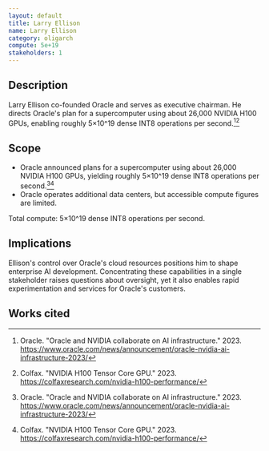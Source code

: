```yaml
---
layout: default
title: Larry Ellison
name: Larry Ellison
category: oligarch
compute: 5e+19
stakeholders: 1
---
```


## Description
Larry Ellison co-founded Oracle and serves as executive chairman.
He directs Oracle's plan for a supercomputer using about 26,000
NVIDIA H100 GPUs, enabling roughly 5×10^19 dense INT8 operations
per second.[^1][^2]

## Scope
- Oracle announced plans for a supercomputer using about
  26,000 NVIDIA H100 GPUs, yielding roughly 5×10^19 dense INT8
  operations per second.[^1][^2]
- Oracle operates additional data centers, but accessible compute
  figures are limited.

Total compute: 5×10^19 dense INT8 operations per second.

## Implications
Ellison's control over Oracle's cloud resources positions him to
shape enterprise AI development. Concentrating these capabilities in
a single stakeholder raises questions about oversight, yet it also
enables rapid experimentation and services for Oracle's customers.

## Works cited
[^1]: Oracle. "Oracle and NVIDIA collaborate on AI infrastructure." 2023.
<https://www.oracle.com/news/announcement/oracle-nvidia-ai-infrastructure-2023/>
[^2]: Colfax. "NVIDIA H100 Tensor Core GPU." 2023.
<https://colfaxresearch.com/nvidia-h100-performance/>
